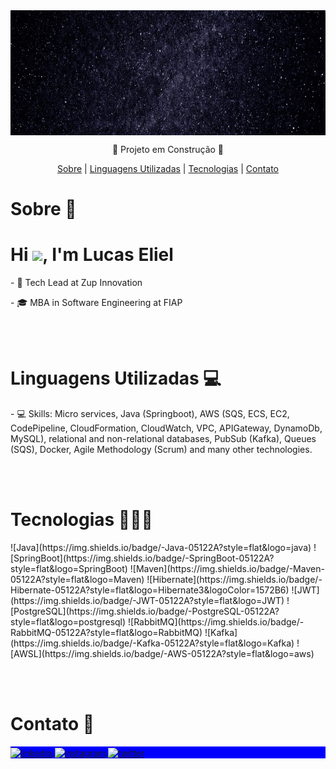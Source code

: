 
<img align="top" height="200em" src="Eliel.gif"/>

<p align="center">
🚧 Projeto em Construção 🚧


<p align="center">
<a href="#Sobre">Sobre</a> |
<a href="#Linguagens Utilizadas">Linguagens Utilizadas</a> |
<a href="#Tecnologias">Tecnologias</a> |
<a href="#Contato">Contato</a> 
  

# Sobre 🧔

<p><h1 align="left">Hi <img src="https://raw.githubusercontent.com/kaueMarques/kaueMarques/master/hi.gif" width="30px">, I'm Lucas Eliel</h1></p>

<p>- 🚀 Tech Lead at Zup Innovation</p>

<p>- 🎓 MBA in Software Engineering at FIAP<p/>
 
 
<br><br>


# Linguagens Utilizadas 💻

<p>- 💻 Skills: Micro services, Java (Springboot), AWS (SQS, ECS, EC2, CodePipeline, CloudFormation, CloudWatch, VPC, APIGateway, DynamoDb, MySQL), relational and non-relational databases, PubSub (Kafka), Queues (SQS), Docker, Agile Methodology (Scrum) and many other technologies.<p/>

<br><br>


# Tecnologias 👨🏻‍💻

<p>![Java](https://img.shields.io/badge/-Java-05122A?style=flat&logo=java)&nbsp;![SpringBoot](https://img.shields.io/badge/-SpringBoot-05122A?style=flat&logo=SpringBoot)&nbsp;![Maven](https://img.shields.io/badge/-Maven-05122A?style=flat&logo=Maven)&nbsp;![Hibernate](https://img.shields.io/badge/-Hibernate-05122A?style=flat&logo=Hibernate3&logoColor=1572B6)&nbsp;![JWT](https://img.shields.io/badge/-JWT-05122A?style=flat&logo=JWT)&nbsp;![PostgreSQL](https://img.shields.io/badge/-PostgreSQL-05122A?style=flat&logo=postgresql)&nbsp;![RabbitMQ](https://img.shields.io/badge/-RabbitMQ-05122A?style=flat&logo=RabbitMQ)&nbsp;![Kafka](https://img.shields.io/badge/-Kafka-05122A?style=flat&logo=Kafka)&nbsp;![AWSL](https://img.shields.io/badge/-AWS-05122A?style=flat&logo=aws)&nbsp;<p/>

<br><br>


# Contato 🔗

<p align="left" style="background:blue">
  </a>
<a href="https://linkedin.com/in/lucas-eliel-da-silva/" target="_blank">
  <img align="center" src="https://img.shields.io/badge/-LucasEliel-05122A?style=flat&logo=linkedin" alt="linkedin"/>
</a>
<a href="https://instagram.com/lucas_eliel_" target="_blank">
 <img align="center" src="https://img.shields.io/badge/-LucasEliel-05122A?style=flat&logo=instagram" alt="instagram"/>
</a>
<a href="https://twitter.com/LucasEliel13" target="_blank">
  <img align="center" src="https://img.shields.io/badge/-LucasEliel-05122A?style=flat&logo=twitter" alt="twitter"/>  
</a>
</p>




<!--
**LucasEliel/LucasEliel** is a ✨ _special_ ✨ repository because its `README.md` (this file) appears on your GitHub profile.

